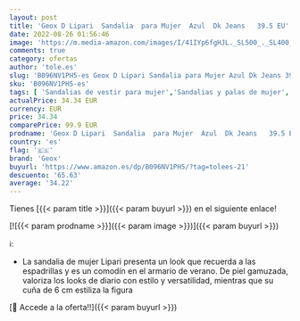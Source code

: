 ```yaml
---
layout: post
title: 'Geox D Lipari  Sandalia  para Mujer  Azul  Dk Jeans   39.5 EU'
date: 2022-08-26 01:56:46
image: 'https://m.media-amazon.com/images/I/41IYp6fgHJL._SL500_._SL400_.jpg'
comments: true
category: ofertas
author: 'tole.es'
slug: 'B096NV1PH5-es Geox D Lipari Sandalia para Mujer Azul Dk Jeans 39.5 EU'
sku: 'B096NV1PH5-es'
tags: [ 'Sandalias de vestir para mujer','Sandalias y palas de mujer','Zapatos','Zapatos para mujer','Zapatos y complementos','geox','sandalia','🇪🇸', ]
actualPrice: 34.34 EUR
currency: EUR
price: 34.34
comparePrice: 99.9 EUR
prodname: 'Geox D Lipari  Sandalia  para Mujer  Azul  Dk Jeans   39.5 EU'
country: 'es'
flag: '🇪🇸'
brand: 'Geox'
buyurl: 'https://www.amazon.es/dp/B096NV1PH5/?tag=tolees-21'
descuento: '65.63'
average: '34.22'
---
```


Tienes [{{< param title >}}]({{< param buyurl >}}) en el siguiente enlace!

[![{{< param prodname >}}]({{< param image >}})]({{< param buyurl >}})

ℹ️:

- La sandalia de mujer Lipari presenta un look que recuerda a las espadrillas y es un comodín en el armario de verano. De piel gamuzada, valoriza los looks de diario con estilo y versatilidad, mientras que su cuña de 6 cm estiliza la figura

[🛒 Accede a la oferta!!]({{< param buyurl >}})

